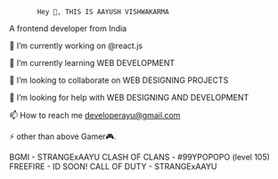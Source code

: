            Hey 👋, THIS IS AAYUSH VISHWAKARMA
  
A frontend developer from India

🔭 I’m currently working on @react.js

🌱 I’m currently learning WEB DEVELOPMENT

👯 I’m looking to collaborate on WEB DESIGNING PROJECTS

🤝 I’m looking for help with WEB DESIGNING AND DEVELOPMENT

📫 How to reach me developerayu@gmail.com

⚡ other than above Gamer🎮.

  BGMI - STRANGExAAYU
  CLASH OF CLANS - #99YPOPOPO (level 105)
  FREEFIRE - ID SOON!
  CALL OF DUTY - STRANGExAAYU
<!-- 
[![GitHub Streak](https://github-readme-streak-stats.herokuapp.com?user=Frinzoayu&theme=onedark&date_format=M%20j%5B%2C%20Y%5D)](https://git.io/streak-stats)
 -->

